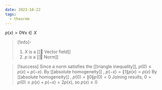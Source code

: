```yaml
---
date: 2023-10-22
tags:
  - theorem
---
```


$p(x) > 0 \forall x \in X$ 

>[!info]-
> 1.  $X$ is a [[📘 Vector field]]
> 2. $p$ is a [[📘 Norm]]

>[!success]
> Since a norm satisfies the [[triangle inequality]], $p(0) \leq p(x) + p(-x)$.
> By [[absolute homogeneity]] , $p(-x) = \| 1 \| p(x) = p(x)$ 
> By [[absolute homogeneity]] , $p(0) = \| 0 \| p(0) = 0$ 
> Joining results, $0=p(0) \leq p(x) + p(-x) = 2p(x)$, so $p(x) \geq 0$
